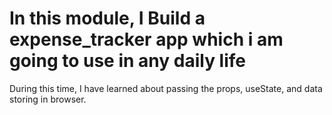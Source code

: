 # In this module, I Build a expense_tracker app which i am going to use in any daily life
During this time, I have learned about passing the props, useState, and data storing in browser.


